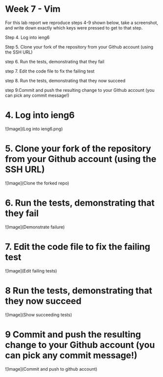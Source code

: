 # Week 7 - Vim 

For this lab report we reproduce steps 4-9 shown below, take a screenshot, and write down exactly which keys were pressed to get to that step. 

Step 4. Log into ieng6

Step 5. Clone your fork of the repository from your Github account (using the SSH URL)

step 6.  Run the tests, demonstrating that they fail

step 7.  Edit the code file to fix the failing test

step 8. Run the tests, demonstrating that they now succeed

step 9.Commit and push the resulting change to your Github account (you can pick any commit message!)

# **4. Log into ieng6**

![Image](Log into ieng6.png)

# **5. Clone your fork of the repository from your Github account (using the SSH URL)**

![Image](Clone the forked repo)

# **6. Run the tests, demonstrating that they fail**

![Image](Demonstrate failure)

# **7. Edit the code file to fix the failing test**

![Image](Edit failing tests)

# **8 Run the tests, demonstrating that they now succeed**

![Image](Show succeeding tests)

# **9 Commit and push the resulting change to your Github account (you can pick any commit message!)**

![Image](Commit and push to github account)
